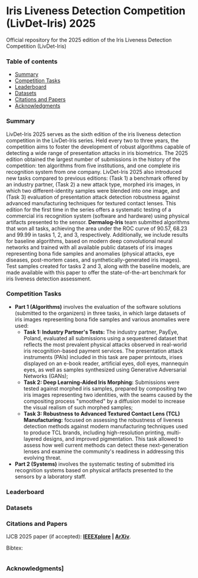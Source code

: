 # Iris Liveness Detection Competition (LivDet-Iris) 2025

Official repository for the 2025 edition of the Iris Liveness Detection Competition (LivDet-Iris)

### Table of contents
* [Summary](#summary)
* [Competition Tasks](#tasks)
* [Leaderboard](#leaderboard)
* [Datasets](#datasets)
* [Citations and Papers](#citations)
* [Acknowledgments](#acknowledgments)

<a name="summary"/></a>
### Summary

LivDet-Iris 2025 serves as the sixth edition of the iris liveness detection competition in the LivDet-Iris series. Held every two to three years, the competition aims to foster the development of robust algorithms capable of detecting a wide range of presentation attacks in iris biometrics. The 2025 edition obtained the largest number of submissions in the history of the competition: ten algorithms from five institutions, and one complete iris recognition system from one company. LivDet-Iris 2025 also introduced new tasks compared to previous editions: (Task 1) a benchmark offered by an industry partner, (Task 2) a new attack type, morphed iris images, in which two different-identity samples were blended into one image, and (Task 3) evaluation of presentation attack detection robustness against advanced manufacturing techniques for textured contact lenses. This edition for the first time in the series offers a systematic testing of a commercial iris recognition system (software and hardware) using physical artifacts presented to the sensor. **Dermalog-Iris** team submitted algorithms that won all tasks, achieving the area under the ROC curve of 90.57, 68.23 and 99.99 in tasks 1, 2, and 3, respectively. Additionally, we include results for baseline algorithms, based on modern deep convolutional neural networks and trained with all available public datasets of iris images representing bona fide samples and anomalies (physical attacks, eye diseases, post-mortem cases, and synthetically-generated iris images). Test samples created for tasks 2 and 3, along with the baseline models, are made available with this paper to offer the state-of-the-art benchmark for iris liveness detection assessment.

<a name="tasks"/></a>
### Competition Tasks

- **Part 1 (Algorithms)** involves the evaluation of the software solutions (submitted to the organizers) in three tasks, in which large datasets of iris images representing bona fide samples and various anomalies were used:
	- **Task 1: Industry Partner's Tests:** The industry partner, PayEye, Poland, evaluated all submissions using a sequestered dataset that reflects the most prevalent physical attacks observed in real-world iris recognition-based payment services. The presentation attack instruments (PAIs) included in this task are paper printouts, irises displayed on an e-book reader, artificial eyes, doll eyes, mannequin eyes, as well as samples synthesized using Generative Adversarial Networks (GANs);
	- **Task 2: Deep Learning-Aided Iris Morphing:** Submissions were tested against morphed iris samples, prepared by compositing two iris images representing two identities, with the seams caused by the compositing process "smoothed" by a diffusion model to increase the visual realism of such morphed samples;
	- **Task 3: Robustness to Advanced Textured Contact Lens (TCL) Manufacturing:** focused on assessing the robustness of liveness detection methods against modern manufacturing techniques used to produce TCL brands, including high-resolution printing, multi-layered designs, and improved pigmentation. This task allowed to assess how well current methods can detect these next-generation lenses and examine the community's readiness in addressing this evolving threat.
- **Part 2 (Systems)** involves the systematic testing of submitted iris recognition systems based on physical artifacts presented to the sensors by a laboratory staff.

<a name="leaderboard"/></a>
### Leaderboard

<a name="datasets"/></a>
### Datasets

<a name="citations"/></a>
### Citations and Papers

IJCB 2025 paper (if accepted): **[IEEEXplore](https://ieeexplore.ieee.org/) | [ArXiv](https://arxiv.org/)**.

Bibtex:

```

```

<a name="acknowledgments"/></a>
### Acknowledgments]




